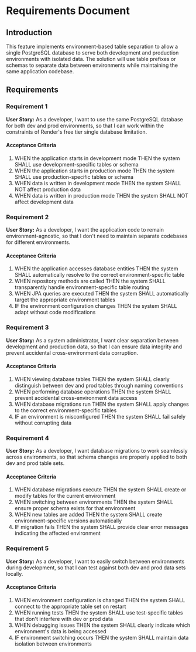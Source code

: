 # Requirements Document

## Introduction

This feature implements environment-based table separation to allow a single PostgreSQL database to serve both development and production environments with isolated data. The solution will use table prefixes or schemas to separate data between environments while maintaining the same application codebase.

## Requirements

### Requirement 1

**User Story:** As a developer, I want to use the same PostgreSQL database for both dev and prod environments, so that I can work within the constraints of Render's free tier single database limitation.

#### Acceptance Criteria

1. WHEN the application starts in development mode THEN the system SHALL use development-specific tables or schema
2. WHEN the application starts in production mode THEN the system SHALL use production-specific tables or schema
3. WHEN data is written in development mode THEN the system SHALL NOT affect production data
4. WHEN data is written in production mode THEN the system SHALL NOT affect development data

### Requirement 2

**User Story:** As a developer, I want the application code to remain environment-agnostic, so that I don't need to maintain separate codebases for different environments.

#### Acceptance Criteria

1. WHEN the application accesses database entities THEN the system SHALL automatically resolve to the correct environment-specific table
2. WHEN repository methods are called THEN the system SHALL transparently handle environment-specific table routing
3. WHEN JPA queries are executed THEN the system SHALL automatically target the appropriate environment tables
4. IF the environment configuration changes THEN the system SHALL adapt without code modifications

### Requirement 3

**User Story:** As a system administrator, I want clear separation between development and production data, so that I can ensure data integrity and prevent accidental cross-environment data corruption.

#### Acceptance Criteria

1. WHEN viewing database tables THEN the system SHALL clearly distinguish between dev and prod tables through naming conventions
2. WHEN performing database operations THEN the system SHALL prevent accidental cross-environment data access
3. WHEN database migrations run THEN the system SHALL apply changes to the correct environment-specific tables
4. IF an environment is misconfigured THEN the system SHALL fail safely without corrupting data

### Requirement 4

**User Story:** As a developer, I want database migrations to work seamlessly across environments, so that schema changes are properly applied to both dev and prod table sets.

#### Acceptance Criteria

1. WHEN database migrations execute THEN the system SHALL create or modify tables for the current environment
2. WHEN switching between environments THEN the system SHALL ensure proper schema exists for that environment
3. WHEN new tables are added THEN the system SHALL create environment-specific versions automatically
4. IF migration fails THEN the system SHALL provide clear error messages indicating the affected environment

### Requirement 5

**User Story:** As a developer, I want to easily switch between environments during development, so that I can test against both dev and prod data sets locally.

#### Acceptance Criteria

1. WHEN environment configuration is changed THEN the system SHALL connect to the appropriate table set on restart
2. WHEN running tests THEN the system SHALL use test-specific tables that don't interfere with dev or prod data
3. WHEN debugging issues THEN the system SHALL clearly indicate which environment's data is being accessed
4. IF environment switching occurs THEN the system SHALL maintain data isolation between environments
